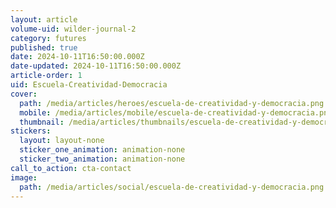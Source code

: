 ```yaml
---
layout: article
volume-uid: wilder-journal-2
category: futures
published: true
date: 2024-10-11T16:50:00.000Z
date-updated: 2024-10-11T16:50:00.000Z
article-order: 1
uid: Escuela-Creatividad-Democracia
cover:
  path: /media/articles/heroes/escuela-de-creatividad-y-democracia.png
  mobile: /media/articles/mobile/escuela-de-creatividad-y-democracia.png
  thumbnail: /media/articles/thumbnails/escuela-de-creatividad-y-democracia.png
stickers:
  layout: layout-none
  sticker_one_animation: animation-none
  sticker_two_animation: animation-none
call_to_action: cta-contact
image:
  path: /media/articles/social/escuela-de-creatividad-y-democracia.png
---
```

